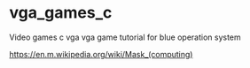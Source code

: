 # vga_games_c
Video games c vga
vga game tutorial for blue operation system

https://en.m.wikipedia.org/wiki/Mask_(computing)

